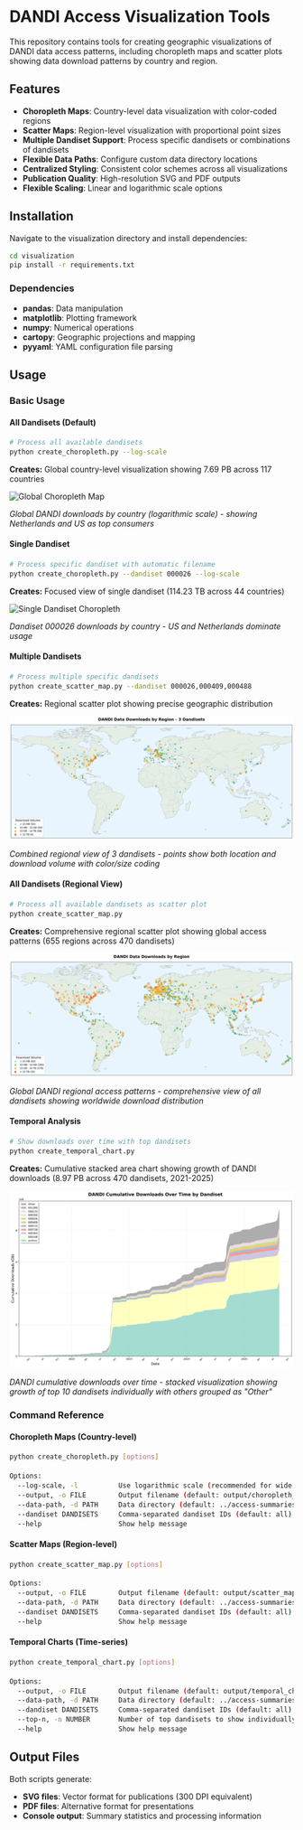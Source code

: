 # DANDI Access Visualization Tools

This repository contains tools for creating geographic visualizations of DANDI data access patterns, including choropleth maps and scatter plots showing data download patterns by country and region.

## Features

- **Choropleth Maps**: Country-level data visualization with color-coded regions
- **Scatter Maps**: Region-level visualization with proportional point sizes
- **Multiple Dandiset Support**: Process specific dandisets or combinations of dandisets
- **Flexible Data Paths**: Configure custom data directory locations
- **Centralized Styling**: Consistent color schemes across all visualizations
- **Publication Quality**: High-resolution SVG and PDF outputs
- **Flexible Scaling**: Linear and logarithmic scale options

## Installation

Navigate to the visualization directory and install dependencies:

```bash
cd visualization
pip install -r requirements.txt
```

### Dependencies
- **pandas**: Data manipulation
- **matplotlib**: Plotting framework
- **numpy**: Numerical operations
- **cartopy**: Geographic projections and mapping
- **pyyaml**: YAML configuration file parsing

## Usage

### Basic Usage

#### All Dandisets (Default)
```bash
# Process all available dandisets
python create_choropleth.py --log-scale
```

**Creates:** Global country-level visualization showing 7.69 PB across 117 countries

![Global Choropleth Map](examples/choropleth_map.svg)

*Global DANDI downloads by country (logarithmic scale) - showing Netherlands and US as top consumers*

#### Single Dandiset
```bash
# Process specific dandiset with automatic filename
python create_choropleth.py --dandiset 000026 --log-scale
```

**Creates:** Focused view of single dandiset (114.23 TB across 44 countries)

![Single Dandiset Choropleth](examples/choropleth_map_000026.svg)

*Dandiset 000026 downloads by country - US and Netherlands dominate usage*

#### Multiple Dandisets
```bash
# Process multiple specific dandisets
python create_scatter_map.py --dandiset 000026,000409,000488
```

**Creates:** Regional scatter plot showing precise geographic distribution

![Multi-Dandiset Scatter Map](examples/scatter_map_000026_000409_000488.svg)

*Combined regional view of 3 dandisets - points show both location and download volume with color/size coding*

#### All Dandisets (Regional View)
```bash
# Process all available dandisets as scatter plot
python create_scatter_map.py
```

**Creates:** Comprehensive regional scatter plot showing global access patterns (655 regions across 470 dandisets)

![Global Scatter Map](examples/scatter_map.svg)

*Global DANDI regional access patterns - comprehensive view of all dandisets showing worldwide download distribution*

#### Temporal Analysis
```bash
# Show downloads over time with top dandisets
python create_temporal_chart.py
```

**Creates:** Cumulative stacked area chart showing growth of DANDI downloads (8.97 PB across 470 dandisets, 2021-2025)

![Temporal Chart](examples/temporal_chart.svg)

*DANDI cumulative downloads over time - stacked visualization showing growth of top 10 dandisets individually with others grouped as "Other"*

### Command Reference

#### Choropleth Maps (Country-level)

```bash
python create_choropleth.py [options]

Options:
  --log-scale, -l          Use logarithmic scale (recommended for wide ranges)
  --output, -o FILE        Output filename (default: output/choropleth_map.svg)
  --data-path, -d PATH     Data directory (default: ../access-summaries/content)
  --dandiset DANDISETS     Comma-separated dandiset IDs (default: all)
  --help                   Show help message
```

#### Scatter Maps (Region-level)

```bash
python create_scatter_map.py [options]

Options:
  --output, -o FILE        Output filename (default: output/scatter_map.svg)
  --data-path, -d PATH     Data directory (default: ../access-summaries/content)
  --dandiset DANDISETS     Comma-separated dandiset IDs (default: all)
  --help                   Show help message
```

#### Temporal Charts (Time-series)

```bash
python create_temporal_chart.py [options]

Options:
  --output, -o FILE        Output filename (default: output/temporal_chart.svg)
  --data-path, -d PATH     Data directory (default: ../access-summaries/content)
  --dandiset DANDISETS     Comma-separated dandiset IDs (default: all)
  --top-n, -n NUMBER       Number of top dandisets to show individually (default: 10)
  --help                   Show help message
```

## Output Files

Both scripts generate:
- **SVG files**: Vector format for publications (300 DPI equivalent)
- **PDF files**: Alternative format for presentations
- **Console output**: Summary statistics and processing information
